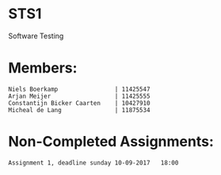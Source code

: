 # STS1
Software Testing


# Members:
    Niels Boerkamp                | 11425547  
    Arjan Meijer                  | 11425555
    Constantijn Bicker Caarten    | 10427910
    Micheal de Lang               | 11875534


# Non-Completed Assignments:
    Assignment 1, deadline sunday 10-09-2017   18:00

